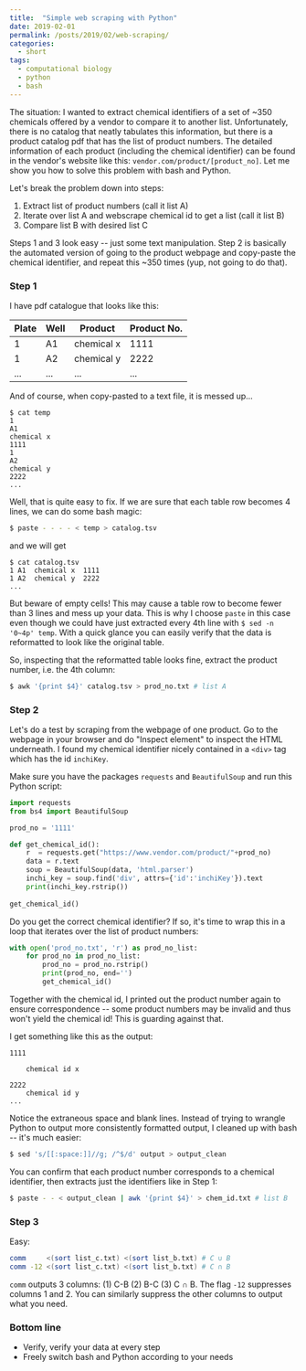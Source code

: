 ```yaml
---
title:  "Simple web scraping with Python"
date: 2019-02-01
permalink: /posts/2019/02/web-scraping/
categories: 
  - short
tags:
  - computational biology
  - python
  - bash
---
```


The situation: I wanted to extract chemical identifiers of a set of ~350 chemicals offered by a vendor to compare it to another list. Unfortunately, there is no catalog that neatly tabulates this information, but there is a product catalog pdf that has the list of product numbers. The detailed information of each product (including the chemical identifier) can be found in the vendor's website like this: `vendor.com/product/[product_no]`. Let me show you how to solve this problem with bash and Python.

Let's break the problem down into steps:
1. Extract list of product numbers (call it list A)
2. Iterate over list A and webscrape chemical id to get a list (call it list B)
3. Compare list B with desired list C

Steps 1 and 3 look easy -- just some text manipulation. Step 2 is basically the automated version of going to the product webpage and copy-paste the chemical identifier, and repeat this ~350 times (yup, not going to do that).

### Step 1
I have pdf catalogue that looks like this:

|Plate|Well	|Product| Product No.| 
|---	|---	|---	  |---	|
|1   	|A1  	|chemical x   	  |1111   	|
|1   	|A2 	|chemical y   	  |2222   	|
|... 	|... 	|...    |... 	|

And of course, when copy-pasted to a text file, it is messed up...
```
$ cat temp
1
A1
chemical x
1111
1
A2
chemical y
2222
...
```
Well, that is quite easy to fix. If we are sure that each table row becomes 4 lines, we can do some bash magic:
```bash
$ paste - - - - < temp > catalog.tsv
```
and we will get
```
$ cat catalog.tsv
1 A1  chemical x  1111
1 A2  chemical y  2222
...
```
But beware of empty cells! This may cause a table row to become fewer than 3 lines and mess up your data. This is why I choose `paste` in this case even though we could have just extracted every 4th line with `$ sed -n '0~4p' temp`. With a quick glance you can easily verify that the data is reformatted to look like the original table. 

So, inspecting that the reformatted table looks fine, extract the product number, i.e. the 4th column:
```bash
$ awk '{print $4}' catalog.tsv > prod_no.txt # list A
```

### Step 2
Let's do a test by scraping from the webpage of one product. Go to the webpage in your browser and do "Inspect element" to inspect the HTML underneath. I found my chemical identifier nicely contained in a `<div>` tag which has the id `inchiKey`.

Make sure you have the packages `requests` and `BeautifulSoup` and run this Python script:
```python
import requests
from bs4 import BeautifulSoup

prod_no = '1111'

def get_chemical_id():
    r  = requests.get("https://www.vendor.com/product/"+prod_no)
    data = r.text
    soup = BeautifulSoup(data, 'html.parser')
    inchi_key = soup.find('div', attrs={'id':'inchiKey'}).text
    print(inchi_key.rstrip())
    
get_chemical_id()
```
Do you get the correct chemical identifier? If so, it's time to wrap this in a loop that iterates over the list of product numbers:
```python
with open('prod_no.txt', 'r') as prod_no_list:
    for prod_no in prod_no_list:
        prod_no = prod_no.rstrip()
        print(prod_no, end='')
        get_chemical_id()
```
Together with the chemical id, I printed out the product number again to ensure correspondence -- some product numbers may be invalid and thus won't yield the chemical id! This is guarding against that. 

I get something like this as the output:
```
1111
    
    chemical id x

2222
    chemical id y
...
```
Notice the extraneous space and blank lines. Instead of trying to wrangle Python to output more consistently formatted output, I cleaned up with bash -- it's much easier:
```bash
$ sed 's/[[:space:]]//g; /^$/d' output > output_clean
```
You can confirm that each product number corresponds to a chemical identifier, then extracts just the identifiers like in Step 1:
```bash
$ paste - - < output_clean | awk '{print $4}' > chem_id.txt # list B
```

### Step 3
Easy:
```bash
comm     <(sort list_c.txt) <(sort list_b.txt) # C ∪ B
comm -12 <(sort list_c.txt) <(sort list_b.txt) # C ∩ B
```
`comm` outputs 3 columns: (1) C-B (2) B-C (3) C ∩ B. The flag `-12` suppresses columns 1 and 2. You can similarly suppress the other columns to output what you need.

### Bottom line
- Verify, verify your data at every step
- Freely switch bash and Python according to your needs
